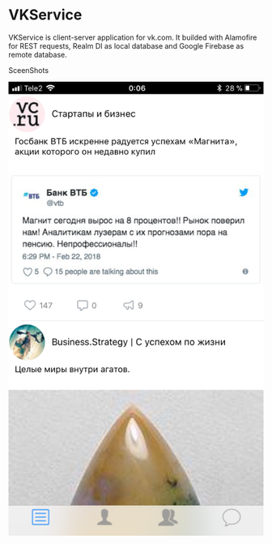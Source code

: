 # VKService
VKService is client-server application for vk.com. It builded with Alamofire for REST requests, Realm DI as local database and Google Firebase as remote database.

SceenShots


![alt text](https://github.com/Booharin/VKService/blob/master/img/IMG_9975.PNG)
